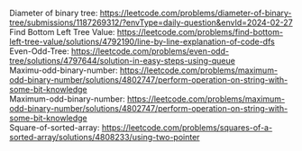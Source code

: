 Diameter of binary tree: https://leetcode.com/problems/diameter-of-binary-tree/submissions/1187269312/?envType=daily-question&envId=2024-02-27
<br>Find Bottom Left Tree Value: https://leetcode.com/problems/find-bottom-left-tree-value/solutions/4792190/line-by-line-explanation-of-code-dfs
<br>Even-Odd-Tree: https://leetcode.com/problems/even-odd-tree/solutions/4797644/solution-in-easy-steps-using-queue
<br>Maximu-odd-binary-number: https://leetcode.com/problems/maximum-odd-binary-number/solutions/4802747/perform-operation-on-string-with-some-bit-knowledge
<br>Maximum-odd-binary-number: https://leetcode.com/problems/maximum-odd-binary-number/solutions/4802747/perform-operation-on-string-with-some-bit-knowledge
<br>Square-of-sorted-array: https://leetcode.com/problems/squares-of-a-sorted-array/solutions/4808233/using-two-pointer
